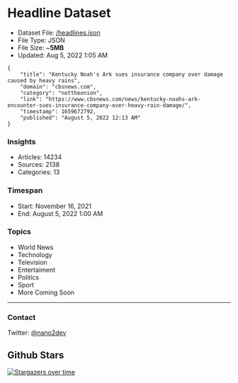 # Headline Dataset

- Dataset File: [/headlines.json](https://raw.githubusercontent.com/fwd/news/master/headlines.json) 
- File Type: JSON
- File Size: ~**5MB**
- Updated: Aug 5, 2022 1:05 AM

```
{
    "title": "Kentucky Noah's Ark sues insurance company over damage caused by heavy rains",
    "domain": "cbsnews.com",
    "category": "nottheonion",
    "link": "https://www.cbsnews.com/news/kentucky-noahs-ark-encounter-sues-insurance-company-over-heavy-rain-damage/",
    "timestamp": 1659672792,
    "published": "August 5, 2022 12:13 AM"
}
```

### Insights

- Articles: 14234
- Sources: 2138
- Categories: 13

### Timespan

- Start: November 16, 2021
- End: August 5, 2022 1:00 AM

### Topics

- World News
- Technology
- Television
- Entertaiment
- Politics
- Sport
- More Coming Soon

---

### Contact 

Twitter: [@nano2dev](https://twitter.com/nano2dev)

## Github Stars

[![Stargazers over time](https://starchart.cc/fwd/news.svg)](https://starchart.cc/fwd/news)
	
